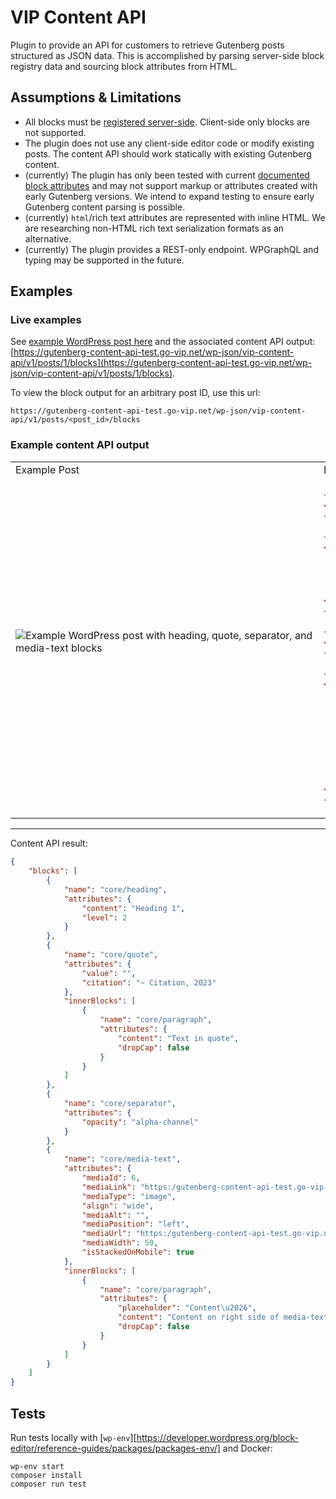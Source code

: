 # VIP Content API

Plugin to provide an API for customers to retrieve Gutenberg posts structured as JSON data. This is accomplished by parsing server-side block registry data and sourcing block attributes from HTML.

## Assumptions & Limitations

- All blocks must be [registered server-side](https://developer.wordpress.org/block-editor/reference-guides/block-api/block-metadata/#php-server-side). Client-side only blocks are not supported.
- The plugin does not use any client-side editor code or modify existing posts. The content API should work statically with existing Gutenberg content.
- (currently) The plugin has only been tested with current [documented block attributes](https://developer.wordpress.org/block-editor/reference-guides/block-api/block-attributes/) and may not support markup or attributes created with early Gutenberg versions. We intend to expand testing to ensure early Gutenberg content parsing is possible.
- (currently) `html`/rich text attributes are represented with inline HTML. We are researching non-HTML rich text serialization formats as an alternative.
- (currently) The plugin provides a REST-only endpoint. WPGraphQL and typing may be supported in the future.

## Examples

### Live examples

See [example WordPress post here](https://gutenberg-content-api-test.go-vip.net/hello-world/) and the associated content API output: [https://gutenberg-content-api-test.go-vip.net/wp-json/vip-content-api/v1/posts/1/blocks](https://gutenberg-content-api-test.go-vip.net/wp-json/vip-content-api/v1/posts/1/blocks).

To view the block output for an arbitrary post ID, use this url:

```
https://gutenberg-content-api-test.go-vip.net/wp-json/vip-content-api/v1/posts/<post_id>/blocks
```

### Example content API output

<table>
	<tr>
		<td>Example Post</td>
		<td>HTML Content</td>
	</tr>
	<tr>
		<td>
			<img src="https://github.com/wpcomvip/wordpress-vip-testing-gutenberg-content-api-test/raw/media/post-example.png?raw=true" alt="Example WordPress post with heading, quote, separator, and media-text blocks" />&nbsp;&nbsp;&nbsp;&nbsp;&nbsp;&nbsp;&nbsp;&nbsp;&nbsp;&nbsp;&nbsp;&nbsp;&nbsp;&nbsp;&nbsp;&nbsp;&nbsp;&nbsp;&nbsp;&nbsp;&nbsp;&nbsp;&nbsp;&nbsp;&nbsp;&nbsp;&nbsp;&nbsp;&nbsp;&nbsp;&nbsp;&nbsp;&nbsp;&nbsp;&nbsp;&nbsp;&nbsp;&nbsp;&nbsp;&nbsp;&nbsp;&nbsp;&nbsp;&nbsp;&nbsp;&nbsp;&nbsp;&nbsp;&nbsp;&nbsp;&nbsp;&nbsp;&nbsp;&nbsp;&nbsp;&nbsp;&nbsp;&nbsp;&nbsp;&nbsp;&nbsp;&nbsp;&nbsp;&nbsp;&nbsp;&nbsp;&nbsp;&nbsp;&nbsp;&nbsp;&nbsp;&nbsp;&nbsp;&nbsp;&nbsp;&nbsp;&nbsp;&nbsp;&nbsp;&nbsp;&nbsp;&nbsp;&nbsp;&nbsp;&nbsp;&nbsp;&nbsp;&nbsp;&nbsp;&nbsp;&nbsp;&nbsp;&nbsp;&nbsp;&nbsp;&nbsp;&nbsp;&nbsp;&nbsp;&nbsp;&nbsp;&nbsp;&nbsp;&nbsp;&nbsp;&nbsp;&nbsp;&nbsp;&nbsp;&nbsp;&nbsp;
		</td>
<td>

```html
<!-- wp:heading -->
<h2>Heading 1</h2>
<!-- /wp:heading -->

<!-- wp:quote -->
<blockquote class="wp-block-quote">
    <!-- wp:paragraph -->
    <p>Text in quote</p>
    <!-- /wp:paragraph -->
    <cite>~ Citation, 2023</cite>
</blockquote>
<!-- /wp:quote -->

<!-- wp:separator -->
<hr class="wp-block-separator has-alpha-channel-opacity"/>
<!-- /wp:separator -->

<!-- wp:media-text {"mediaId":6,"mediaLink":"https://gutenberg-content-api-test.go-vip.net/?attachment_id=6","mediaType":"image"} -->
<div class="wp-block-media-text alignwide is-stacked-on-mobile">
    <figure class="wp-block-media-text__media">
        <img src="https://gutenberg-content-api-test.go-vip.net/wp-content/uploads/2023/01/4365xAanG8.jpg?w=1024" alt="" class="wp-image-6 size-full"/>
    </figure>

    <div class="wp-block-media-text__content">
        <!-- wp:paragraph {"placeholder":"Content…"} -->
        <p>Content on right side of media-text.</p>
        <!-- /wp:paragraph -->
    </div>
</div>
<!-- /wp:media-text -->
```

</td>
</tr>
</table>

---

Content API result:

```json
{
    "blocks": [
        {
            "name": "core/heading",
            "attributes": {
                "content": "Heading 1",
                "level": 2
            }
        },
        {
            "name": "core/quote",
            "attributes": {
                "value": "",
                "citation": "~ Citation, 2023"
            },
            "innerBlocks": [
                {
                    "name": "core/paragraph",
                    "attributes": {
                        "content": "Text in quote",
                        "dropCap": false
                    }
                }
            ]
        },
        {
            "name": "core/separator",
            "attributes": {
                "opacity": "alpha-channel"
            }
        },
        {
            "name": "core/media-text",
            "attributes": {
                "mediaId": 6,
                "mediaLink": "https:/gutenberg-content-api-test.go-vip.net/?attachment_id=6",
                "mediaType": "image",
                "align": "wide",
                "mediaAlt": "",
                "mediaPosition": "left",
                "mediaUrl": "https:/gutenberg-content-api-test.go-vip.net/wp-content/uploads/2023/01/4365xAanG8.jpg?w=1024",
                "mediaWidth": 50,
                "isStackedOnMobile": true
            },
            "innerBlocks": [
                {
                    "name": "core/paragraph",
                    "attributes": {
                        "placeholder": "Content\u2026",
                        "content": "Content on right side of media-text.",
                        "dropCap": false
                    }
                }
            ]
        }
    ]
}
```

## Tests

Run tests locally with [`wp-env`][https://developer.wordpress.org/block-editor/reference-guides/packages/packages-env/] and Docker:

```
wp-env start
composer install
composer run test
```
